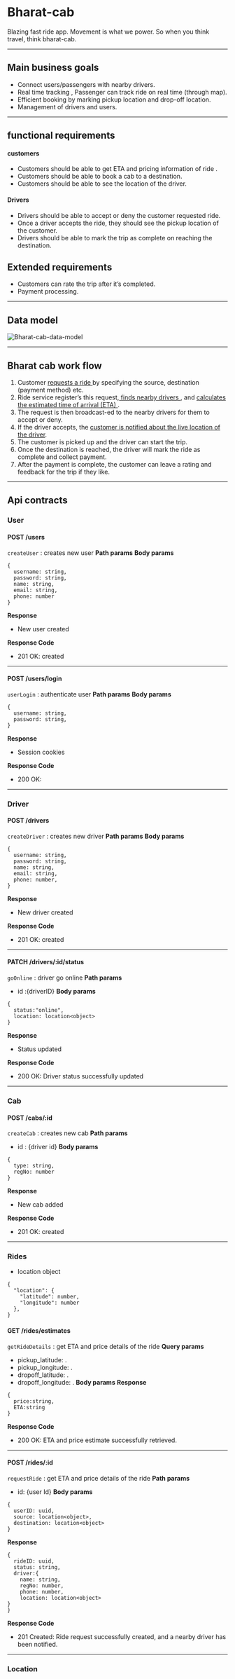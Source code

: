 # Bharat-cab 
Blazing fast ride app. Movement is what we power. So when you think travel, think bharat-cab.

---

## Main business goals

- Connect users/passengers with nearby drivers.
- Real time tracking , Passenger can track ride on real time (through map).
- Efficient booking by marking pickup location and drop-off location. 
- Management of drivers and users.

---

## functional requirements

#### customers
- Customers should be able to get ETA and pricing information of ride .
- Customers should be able to book a cab to a destination.
- Customers should be able to see the location of the driver.

#### Drivers

- Drivers should be able to accept or deny the customer requested ride.
- Once a driver accepts the ride, they should see the pickup location of the customer.
- Drivers should be able to mark the trip as complete on reaching the destination.

## Extended requirements

- Customers can rate the trip after it’s completed.
- Payment processing.

---

## Data model

![Bharat-cab-data-model](https://github.com/AkshayCdr/bharat-cab/blob/main/bharat-cab-model.png?raw=true)


---

## Bharat cab work flow

1. Customer <ins> requests a ride </ins> by specifying the  source, destination  (payment method) etc.
2. Ride service register’s this request,<ins> finds nearby drivers </ins> , and <ins> calculates the estimated time of arrival (ETA) </ins>.
3. The request is then broadcast-ed to the nearby drivers for them to accept or deny.
4. If the driver accepts, the <ins> customer is notified about the live location of the driver</ins>.
5. The customer is picked up and the driver can start the trip.
6. Once the destination is reached, the driver will mark the ride as complete and collect payment.
7. After the payment is complete, the customer can leave a rating and feedback for the trip if they like.

---

## Api contracts 

### User

#### POST /users
`createUser` : creates new user 
 **Path params**
 **Body params**
```
{
  username: string,
  password: string,
  name: string,
  email: string,
  phone: number
}
```
 **Response**
 - New user created

 **Response Code**
 - 201 OK: created

----

#### POST /users/login
`userLogin` : authenticate user
 **Path params**
 **Body params**
```
{
  username: string,
  password: string,
}
```
 **Response**
 - Session cookies

 **Response Code**
 - 200 OK:

----




### Driver 


#### POST /drivers
`createDriver` : creates new driver
 **Path params**
 **Body params**
```
{
  username: string,
  password: string,
  name: string,
  email: string,
  phone: number,
}
```
 **Response**
 - New driver created

 **Response Code**
 - 201 OK: created

----


#### PATCH /drivers/:id/status
`goOnline` : driver go online
 **Path params**
- id :{driverID}
 **Body params**
```
{
  status:"online",
  location: location<object>
}
```
 **Response**
 - Status updated

 **Response Code**
 - 200 OK: Driver status successfully updated

----



### Cab

#### POST /cabs/:id
`createCab` : creates new cab
 **Path params**
 - id : {driver id}
 **Body params**
```
{
  type: string,
  regNo: number
}
```
 **Response**
 - New cab added

 **Response Code**
 - 201 OK: created

----


### Rides

- location object
```
{
  "location": {
    "latitude": number,
    "longitude": number
  },
}
```

#### GET /rides/estimates
`getRideDetails` : get ETA and price details of the ride 
 **Query params**
 - pickup_latitude: .
 - pickup_longitude: .
 - dropoff_latitude: .
 - dropoff_longitude: .
 **Body params**
 **Response**
```
{
  price:string,
  ETA:string  
}
```
 **Response Code**
- 200 OK: ETA and price estimate successfully retrieved.

----


#### POST /rides/:id
`requestRide` : get ETA and price details of the ride 
 **Path params**
 - id: {user Id}
 **Body params**
```
{
  userID: uuid,
  source: location<object>,
  destination: location<object>
}
```
 **Response**
```
{
  rideID: uuid,
  status: string,
  driver:{
    name: string,
    regNo: number,
    phone: number,
    location: location<object>
}
}
```
 **Response Code**
- 201 Created: Ride request successfully created, and a nearby driver has been notified.

----






### Location








  
